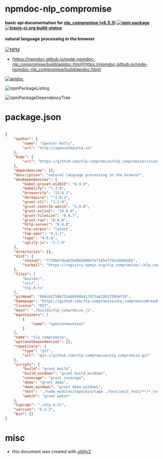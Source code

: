 # npmdoc-nlp_compromise

#### basic api documentation for  [nlp_compromise (v6.5.3)](https://github.com/nlp-compromise/nlp_compromise#readme)  [![npm package](https://img.shields.io/npm/v/npmdoc-nlp_compromise.svg?style=flat-square)](https://www.npmjs.org/package/npmdoc-nlp_compromise) [![travis-ci.org build-status](https://api.travis-ci.org/npmdoc/node-npmdoc-nlp_compromise.svg)](https://travis-ci.org/npmdoc/node-npmdoc-nlp_compromise)

#### natural language processing in the browser

[![NPM](https://nodei.co/npm/nlp_compromise.png?downloads=true&downloadRank=true&stars=true)](https://www.npmjs.com/package/nlp_compromise)

- [https://npmdoc.github.io/node-npmdoc-nlp_compromise/build/apidoc.html](https://npmdoc.github.io/node-npmdoc-nlp_compromise/build/apidoc.html)

[![apidoc](https://npmdoc.github.io/node-npmdoc-nlp_compromise/build/screenCapture.buildCi.browser.%252Ftmp%252Fbuild%252Fapidoc.html.png)](https://npmdoc.github.io/node-npmdoc-nlp_compromise/build/apidoc.html)

![npmPackageListing](https://npmdoc.github.io/node-npmdoc-nlp_compromise/build/screenCapture.npmPackageListing.svg)

![npmPackageDependencyTree](https://npmdoc.github.io/node-npmdoc-nlp_compromise/build/screenCapture.npmPackageDependencyTree.svg)



# package.json

```json

{
    "author": {
        "name": "Spencer Kelly",
        "url": "http://spencermounta.in"
    },
    "bugs": {
        "url": "https://github.com/nlp-compromise/nlp_compromise/issues"
    },
    "dependencies": {},
    "description": "natural language processing in the browser",
    "devDependencies": {
        "babel-preset-es2015": "6.9.0",
        "babelify": "7.3.0",
        "browserify": "13.0.1",
        "derequire": "^2.0.3",
        "grunt-cli": "1.2.0",
        "grunt-contrib-watch": "1.0.0",
        "grunt-eslint": "19.0.0",
        "grunt-filesize": "0.0.7",
        "grunt-run": "0.6.0",
        "http-server": "0.9.0",
        "nlp-corpus": "latest",
        "tap-spec": "4.1.1",
        "tape": "4.6.0",
        "uglify-js": "2.7.0"
    },
    "directories": {},
    "dist": {
        "shasum": "7720b67daab7b486509057ef1d5eff9a3db091bb",
        "tarball": "https://registry.npmjs.org/nlp_compromise/-/nlp_compromise-6.5.3.tgz"
    },
    "files": [
        "builds/",
        "src/",
        "nlp.d.ts"
    ],
    "gitHead": "994c61750b725eb8508b417472a422b17293ef10",
    "homepage": "https://github.com/nlp-compromise/nlp_compromise#readme",
    "license": "MIT",
    "main": "./builds/nlp_compromise.js",
    "maintainers": [
        {
            "name": "spencermountain"
        }
    ],
    "name": "nlp_compromise",
    "optionalDependencies": {},
    "repository": {
        "type": "git",
        "url": "git://github.com/nlp-compromise/nlp_compromise.git"
    },
    "scripts": {
        "build": "grunt build",
        "build_windows": "grunt build_windows",
        "coverage": "grunt coverage",
        "demo": "grunt demo",
        "demo_windows": "grunt demo_windows",
        "test": "./node_modules/tape/bin/tape ./test/unit_test/**/*_test.js | tap-spec",
        "watch": "grunt watch"
    },
    "typings": "./nlp.d.ts",
    "version": "6.5.3",
    "bin": {}
}
```



# misc
- this document was created with [utility2](https://github.com/kaizhu256/node-utility2)
